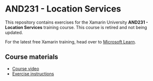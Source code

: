 # AND231 - Location Services

This repository contains exercises for the Xamarin University **AND231 - Location Services** training course.
This course is retired and not being updated.

For the latest free Xamarin training, head over to [Microsoft Learn](https://aka.ms/learn-xamarin).

## Course materials

* [Course video](https://youtu.be/fJais9zSjyM)
* [Exercise instructions](https://XamarinUniversity.github.io/AND231/)
